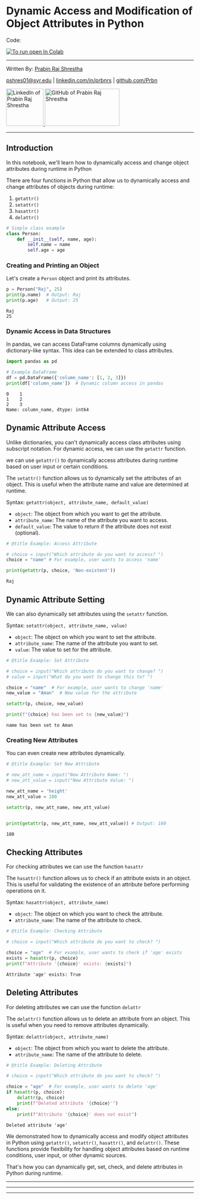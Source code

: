 # Dynamic Access and Modification of Object Attributes in Python

Code:

<a href="https://colab.research.google.com/drive/1oSTMYFMHq0Y60SR-IzLYiS78nFpEvrlP"
  target="_parent">
  <img src="https://colab.research.google.com/assets/colab-badge.svg" alt="To run open In Colab"/>
</a>

---

Written By:
[Prabin Raj Shrestha](mailto:prabin.r.shrestha@gmail.com)

pshres01@syr.edu | [linkedin.com/in/prbnrs](linkedin.com/in/prbnrs) | [github.com/Prbn](github.com/Prbn)

<a href="https://www.linkedin.com/in/prbnrs/" target="_blank">
  <img src="https://content.linkedin.com/content/dam/me/business/en-us/amp/brand-site/v2/bg/LI-Bug.svg.original.svg"
  alt="LinkedIn of Prabin Raj Shrestha"
  width="100" height="100"/>
</a>
<a href="https://github.com/Prbn/Profile/blob/main/README.md" target="_blank">
  <img src="https://raw.githubusercontent.com/gilbarbara/logos/29e8719bf78915c7a82a26a6c203f53c4cb8fff2/logos/github.svg"
  alt="GitHub of Prabin Raj Shrestha"
  width="200" height="100"/>
</a>

---



## Introduction
In this notebook, we'll learn how to dynamically access and change object attributes during runtime in Python

There are four functions in Python that allow us to dynamically access and change attributes of objects during runtime:
1. `getattr()`
2. `setattr()`
3. `hasattr()`
4. `delattr()`


```python
# Simple class example
class Person:
    def __init__(self, name, age):
        self.name = name
        self.age = age
```

### Creating and Printing an Object
Let's create a `Person` object and print its attributes.


```python
p = Person("Raj", 25)
print(p.name)  # Output: Raj
print(p.age)   # Output: 25
```

    Raj
    25


### Dynamic Access in Data Structures
In pandas, we can access DataFrame columns dynamically using dictionary-like syntax. This idea can be extended to class attributes.


```python
import pandas as pd

# Example DataFrame
df = pd.DataFrame({'column_name': [1, 2, 3]})
print(df['column_name'])  # Dynamic column access in pandas
```

    0    1
    1    2
    2    3
    Name: column_name, dtype: int64


## Dynamic Attribute Access
Unlike dictionaries, you can't dynamically access class attributes using subscript notation. For dynamic access, we can use the `getattr` function.

we can use `getattr()` to dynamically access attributes during runtime based on user input or certain conditions.

The `setattr()` function allows us to dynamically set the attributes of an object. This is useful when the attribute name and value are determined at runtime.


Syntax: `getattr(object, attribute_name, default_value)`

- `object`: The object from which you want to get the attribute.
- `attribute_name`: The name of the attribute you want to access.
- `default_value`: The value to return if the attribute does not exist (optional).



```python
# @title Example: Access Attribute

# choice = input("Which attribute do you want to access? ")
choice = "name" # For example, user wants to access 'name'

print(getattr(p, choice, 'Non-existent'))
```

    Raj


## Dynamic Attribute Setting
We can also dynamically set attributes using the `setattr` function.

Syntax: `setattr(object, attribute_name, value)`

- `object`: The object on which you want to set the attribute.
- `attribute_name`: The name of the attribute you want to set.
- `value`: The value to set for the attribute.


```python
# @title Example: Set Attribute

# choice = input("Which attribute do you want to change? ")
# value = input("What do you want to change this to? ")

choice = "name"  # For example, user wants to change 'name'
new_value = "Aman"  # New value for the attribute

setattr(p, choice, new_value)

print(f"{choice} has been set to {new_value}")
```

    name has been set to Aman


### Creating New Attributes
You can even create new attributes dynamically.


```python
# @title Example: Set New Attribute

# new_att_name = input("New Attribute Name: ")
# new_att_value = input("New Attribute Value: ")

new_att_name = 'height'
new_att_value = 180

setattr(p, new_att_name, new_att_value)


print(getattr(p, new_att_name, new_att_value)) # Output: 180
```

    180


## Checking Attributes

For checking attributes we can use the function `hasattr`

The `hasattr()` function allows us to check if an attribute exists in an object. This is useful for validating the existence of an attribute before performing operations on it.

Syntax: `hasattr(object, attribute_name)`

- `object`: The object on which you want to check the attribute.
- `attribute_name`: The name of the attribute to check.


```python
# @title Example: Checking Attribute

# choice = input("Which attribute do you want to check? ")

choice = "age"  # For example, user wants to check if 'age' exists
exists = hasattr(p, choice)
print(f"Attribute '{choice}' exists: {exists}")
```

    Attribute 'age' exists: True


## Deleting Attributes

For deleting attributes we can use the function `delattr`

The `delattr()` function allows us to delete an attribute from an object. This is useful when you need to remove attributes dynamically.

Syntax: `delattr(object, attribute_name)`

- `object`: The object from which you want to delete the attribute.
- `attribute_name`: The name of the attribute to delete.


```python
# @title Example: Deleting Attribute

# choice = input("Which attribute do you want to check? ")

choice = "age"  # For example, user wants to delete 'age'
if hasattr(p, choice):
    delattr(p, choice)
    print(f"Deleted attribute '{choice}'")
else:
    print(f"Attribute '{choice}' does not exist")
```

    Deleted attribute 'age'


We demonstrated how to dynamically access and modify object attributes in Python using `getattr()`, `setattr()`, `hasattr()`, and `delattr()`. These functions provide flexibility for handling object attributes based on runtime conditions, user input, or other dynamic sources.

That's how you can dynamically get, set, check, and delete attributes in Python during runtime.

---

---
---
